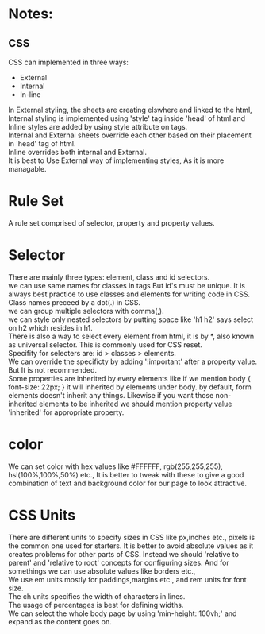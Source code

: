 # Notes:
## CSS
CSS can implemented in three ways:
<ul>
    <li>External</li>
    <li>Internal</li>
    <li>In-line</li>
</ul>
In External styling, the sheets are creating elswhere and linked to the html, Internal styling is implemented using 'style' tag inside 'head' of html and Inline styles are added by using style attribute on tags.<br>
Internal and External sheets override each other based on their placement in 'head' tag of html.<br>
Inline overrides both internal and External.<br>
It is best to Use External way of implementing styles, As it is more managable.<br>

# Rule Set
A rule set comprised of selector, property and property values.

# Selector
There are mainly three types: element, class and id selectors.<br>
we can use same names for classes in tags But id's must be unique. It is always best practice to use classes and elements for writing code in CSS. Class names preceed by a dot(.) in CSS.<br>
we can group multiple selectors with comma(,).<br>
we can style only nested selectors by putting space like 'h1 h2' says select on h2 which resides in h1.<br>
There is also a way to select every element from html, it is by *, also known as universal selector. This is commonly used for CSS reset.<br>
Specifity for selecters are: id > classes > elements.<br>
We can override the specificty by adding '!important' after a property value. But It is not recommended.<br>
Some properties are inherited by every elements  like if we mention body { font-size: 22px; } it will inherited by elements under body. by default, form elements doesn't inherit any things. Likewise if you want those non-inherited elements to be inherited we should mention property value 'inherited' for appropriate property.<br>

# color
We can set color with hex values like #FFFFFF, rgb(255,255,255), hsl(100%,100%,50%) etc., It is better to tweak with these to give a good combination of text and background color for our page to look attractive.

# CSS Units
There are different units to specify sizes in CSS like px,inches etc., pixels is the common one used for starters. It is better to avoid absolute values as it creates problems for other parts of CSS. Instead we should 'relative to parent' and 'relative to root' concepts for configuring sizes. And for somethings we can use absolute values like borders etc.,<br>
We use em units mostly for paddings,margins etc., and rem units for font size.<br>
The ch units specifies the width of characters in lines.<br>
The usage of percentages is best for defining widths.<br>
We can select the whole body page by using 'min-height: 100vh;' and expand as the content goes on.<br>




